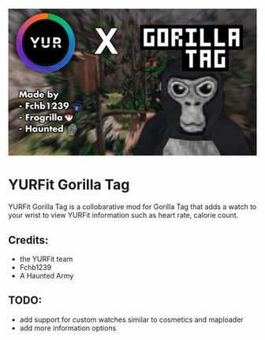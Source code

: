 ![](./Images/colabcredits.png)
# YURFit Gorilla Tag

 YURFit Gorilla Tag is a collobarative mod for Gorilla Tag that adds a watch to your wrist to view YURFit information such as heart rate, calorie count.

## Credits: 
 - the YURFit team
 - Fchb1239
 - A Haunted Army


## TODO:
- add support for custom watches similar to cosmetics and maploader
- add more information options